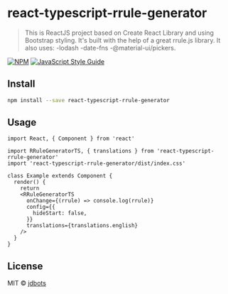 # react-typescript-rrule-generator

> This is ReactJS project based on Create React Library and using Bootstrap styling. It's built with the help of a great rrule.js library.
It also uses: 
-lodash 
-date-fns 
-@material-ui/pickers.

[![NPM](https://img.shields.io/npm/v/react-rrule-generator-ts.svg)](https://www.npmjs.com/package/react-rrule-generator-ts) [![JavaScript Style Guide](https://img.shields.io/badge/code_style-standard-brightgreen.svg)](https://standardjs.com)

## Install

```bash
npm install --save react-typescript-rrule-generator
```

## Usage

```tsx
import React, { Component } from 'react'

import RRuleGeneratorTS, { translations } from 'react-typescript-rrule-generator'
import 'react-typescript-rrule-generator/dist/index.css'

class Example extends Component {
  render() {
    return 
    <RRuleGeneratorTS 
      onChange={(rrule) => console.log(rrule)}
      config={{
        hideStart: false,
      }}
      translations={translations.english}
    />
  }
}
```

## License

MIT © [jdbots](https://github.com/jagdishkumawat30)
